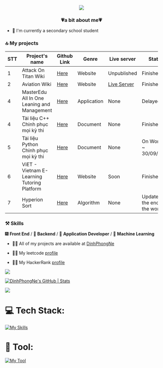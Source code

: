 
<h1 align="center">
    <img src="https://readme-typing-svg.herokuapp.com/?font=Righteous&size=35&center=true&vCenter=true&width=500&height=70&duration=4000&lines=Hi+There!+👋;+I'm+Dinh+Phong!;" />
</h1>

<h3 align="center">💗a bit about me💗</h3>

- 🔭 I'm currently a secondary school student

### 🔝 My projects
| STT | Project's name                                               | Github Link                                                              | Genre       | Live server                                                               | Status
|-----|--------------------------------------------------------------|--------------------------------------------------------------------------|-------------|---------------------------------------------------------------------------|-----------------------|
| 1   | Attack On Titan Wiki                                         | [Here](https://github.com/DinhPhongNe/JSA01-SPCK)                        | Website     | Unpublished | Finished              |
| 2   | Aviation Wiki                                                | [Here](https://github.com/DinhPhongNe/Aviation-Wiki)                  | Website     | [Live Server](https://dinhphongne.github.io/Aviation-Wiki/homepage.html)  | Finished              |
| 4   | MasterEdu All In One Leaning and Management                  | [Here](https://github.com/DinhPhongNe/MasterEdu_All-In-One-Leaning_and_Management) | Application | None                                                         | Delayed |
| 4   | Tài liệu C++ Chinh phục mọi kỳ thi                           | [Here](https://github.com/DinhPhongNe/Tai_Lieu_cpp) | Document | None                                                                         | Finished     |
| 5   | Tài liệu Python Chinh phục mọi kỳ thi                        | [Here](https://github.com/DinhPhongNe/Tai_Lieu_Python) | Document | None                                                                         | On Working ~ 30/09/2025            |
| 6   | ViET - Vietnam E-Learning Tutoring Platform                     | [Here](https://github.com/DinhPhongNe/ViET-Plaitform)       | Website | Soon                                                                         | Finished  |
| 7   | Hyperion Sort                                                   | [Here](https://github.com/DinhPhongNe/Hyperion_Sort)      | Algorithm | None                                                                         | Update 'till the end of the world  |

### ⚒ Skills
🎆 **Front End** / 🎇 **Backend** / 🌌 **Application Developer** / 🤖 **Machine Learning**

- 👨‍💻 All of my projects are available at [DinhPhongNe](https://github.com/DinhPhongNe)

- 🤷‍♀️ My leetcode [profile](https://leetcode.com/u/dinpon_progZ/)

- 🤷‍♀️ My HackerRank [profile](https://www.hackerrank.com/profile/DinhPhongg)

<img src="/assets/images/horizontal-divider-gradient.gif">

[![DinhPhongNe's GitHub | Stats](https://stats.quira.sh/DinhPhongNe/github?theme=dark)](https://quira.sh?utm_source=widgets&utm_campaign=DinhPhongNe)

<img src="/assets/images/horizontal-divider-gradient.gif">

# 💻 Tech Stack:
[![My Skills](https://skillicons.dev/icons?i=html,css,sass,less,tailwind,bootstrap,js,ts,react,py,pytorch,cpp,arduino,nodejs,express,jquery,lua,nix,sqlite,npm,pnpm)](https://skillicons.dev)

# 📣 Tool:
[![My Tool](https://skillicons.dev/icons?i=vscode,visualstudio,sublime,qt,clion,cmake,git,github,gitlab,cloudflare,firebase,gcp,linux,windows,blender,figma,gmail,mysql,notion,replit,robloxstudio,mongodb,babel,pycharm)](https://skillicons.dev)
